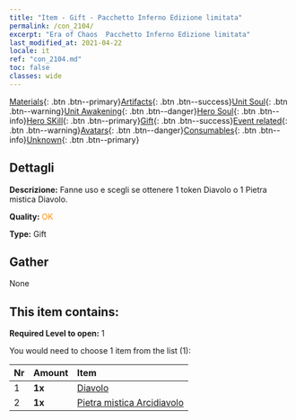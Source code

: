 ```yaml
---
title: "Item - Gift - Pacchetto Inferno Edizione limitata"
permalink: /con_2104/
excerpt: "Era of Chaos  Pacchetto Inferno Edizione limitata"
last_modified_at: 2021-04-22
locale: it
ref: "con_2104.md"
toc: false
classes: wide
---
```

 [Materials](/ItemsIT/){: .btn .btn--primary}[Artifacts](/ItemsIT/Artifacts/){: .btn .btn--success}[Unit Soul](/ItemsIT/UnitSoul/){: .btn .btn--warning}[Unit Awakening](/ItemsIT/UnitAwakening/){: .btn .btn--danger}[Hero Soul](/ItemsIT/HeroSoul/){: .btn .btn--info}[Hero SKill](/ItemsIT/HeroSkill/){: .btn .btn--primary}[Gift](/ItemsIT/Gift/){: .btn .btn--success}[Event related](/ItemsIT/Events/){: .btn .btn--warning}[Avatars](/ItemsIT/Avatars/){: .btn .btn--danger}[Consumables](/ItemsIT/Consumables/){: .btn .btn--info}[Unknown](/ItemsIT/Unknown/){: .btn .btn--primary}

## Dettagli
 **Descrizione:** Fanne uso e scegli se ottenere 1 token Diavolo o 1 Pietra mistica Diavolo.

 **Quality:** <span style="color: #FF8C00">OK</span>

 **Type:** Gift

## Gather

  None

## This item contains:

 **Required Level to open:** 1

 You would need to choose 1 item from the list (1):

  | Nr | Amount |     Item    |
  |:---|:-------|:------------|
  | 1 |  **1x** | [Diavolo](/it/Items/unt_232/) |  | 
  | 2 |  **1x** | [Pietra mistica Arcidiavolo](/it/Items/unt_318/) |  | 
